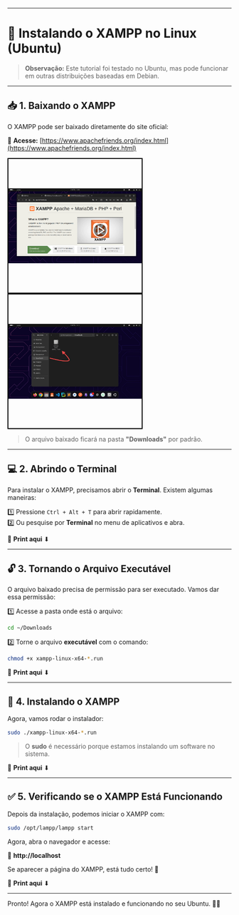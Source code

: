 
---

# 🐧 Instalando o XAMPP no Linux (Ubuntu)  

> **Observação:** Este tutorial foi testado no Ubuntu, mas pode funcionar em outras distribuições baseadas em Debian.


---

## 📥 1. Baixando o XAMPP  
O XAMPP pode ser baixado diretamente do site oficial:  

🔗 **Acesse:** [https://www.apachefriends.org/index.html](https://www.apachefriends.org/index.html)  
<div style="width: 300px; height: 300px; border: 2px solid #000; display: flex; justify-content: center; align-items: center;">
    <img src="https://github.com/Emersonpinho/ComoBaixarXamppNoLinux/blob/main/img/Captura%20de%20tela%20de%202025-02-04%2015-04-04.png" alt="Descrição da imagem" style="max-width: 100%; max-height: 100%;">
</div> 
<div style="width: 300px; height: 300px; border: 2px solid #000; display: flex; justify-content: center; align-items: center;">
    <img src="https://github.com/Emersonpinho/ComoBaixarXamppNoLinux/blob/main/img/WhatsApp%20Image%202025-02-04%20at%203.13.03%20PM.jpeg" alt="Descrição da imagem" style="max-width: 100%; max-height: 100%;">
</div>

> O arquivo baixado ficará na pasta **"Downloads"** por padrão. 

---

## 💻 2. Abrindo o Terminal  
Para instalar o XAMPP, precisamos abrir o **Terminal**. Existem algumas maneiras:  

1️⃣ Pressione `Ctrl + Alt + T` para abrir rapidamente.  
2️⃣ Ou pesquise por **Terminal** no menu de aplicativos e abra.  

📸 **Print aqui** ⬇  

---

## 🔓 3. Tornando o Arquivo Executável  
O arquivo baixado precisa de permissão para ser executado. Vamos dar essa permissão:  

1️⃣ Acesse a pasta onde está o arquivo:  
```bash
cd ~/Downloads
```  
2️⃣ Torne o arquivo **executável** com o comando:  
```bash
chmod +x xampp-linux-x64-*.run
```  

📸 **Print aqui** ⬇  

---

## 🚀 4. Instalando o XAMPP  
Agora, vamos rodar o instalador:  

```bash
sudo ./xampp-linux-x64-*.run
```  

> O **sudo** é necessário porque estamos instalando um software no sistema.  

📸 **Print aqui** ⬇  

---

## ✅ 5. Verificando se o XAMPP Está Funcionando  
Depois da instalação, podemos iniciar o XAMPP com:  

```bash
sudo /opt/lampp/lampp start
```  

Agora, abra o navegador e acesse:  

🔗 **http://localhost**  

Se aparecer a página do XAMPP, está tudo certo! 🎉  

📸 **Print aqui** ⬇  

---

Pronto! Agora o XAMPP está instalado e funcionando no seu Ubuntu. 🚀🔥
